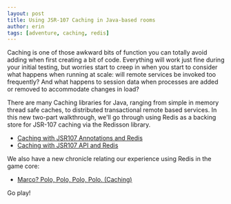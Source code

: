 ```yaml
---
layout: post
title: Using JSR-107 Caching in Java-based rooms
author: erin
tags: [adventure, caching, redis]
---
```


Caching is one of those awkward bits of function you can totally avoid adding when first creating a bit of code. Everything will work just fine during your initial testing, but worries start to creep in when you start to consider what happens when running at scale: will remote services be invoked too frequently? And what happens to session data when  processes are added or removed to accommodate changes in load?

There are many Caching libraries for Java, ranging from simple in memory thread safe caches, to distributed transactional remote based services. In this new two-part walkthrough, we'll go through using Redis as a backing store for JSR-107 caching via the Redisson library.

* [Caching with JSR107 Annotations and Redis](/walkthroughs/advanced/jsr107-caching.html)
* [Caching with JSR107 API and Redis](/walkthroughs/advanced/jsr107-caching-2.html)

We also have a new chronicle relating our experience using Redis in the game core:

* [Marco? Polo, Polo, Polo, Polo. (Caching)](/chronicles/16-caching.html)

Go play!
